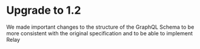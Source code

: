 # Upgrade to 1.2
 
 We made important changes to the structure of the GraphQL Schema to be more consistent with the original specification and to be able to implement Relay